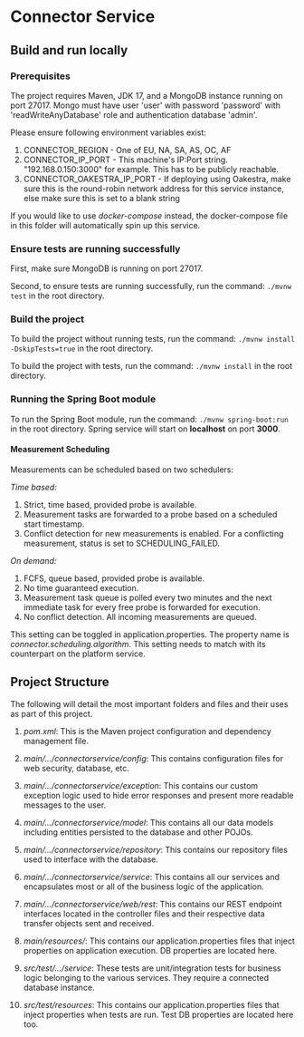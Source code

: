 # Connector Service

## Build and run locally

### Prerequisites

The project requires Maven, JDK 17, and a MongoDB instance running on port 27017. Mongo must have user 'user' with password 'password' with 'readWriteAnyDatabase' role and authentication database 'admin'.

Please ensure following environment variables exist:
1. CONNECTOR_REGION - One of EU, NA, SA, AS, OC, AF
2. CONNECTOR_IP_PORT - This machine's IP:Port string. "192.168.0.150:3000" for example. This has to be publicly reachable.
3. CONNECTOR_OAKESTRA_IP_PORT - If deploying using Oakestra, make sure this is the round-robin network address for this service instance, else make sure this is set to a blank string

If you would like to use _docker-compose_ instead, the docker-compose file in this folder will automatically spin up this service.

### Ensure tests are running successfully
First, make sure MongoDB is running on port 27017.

Second, to ensure tests are running successfully, run the command: `./mvnw test` in the root directory.

### Build the project
To build the project without running tests, run the command: `./mvnw install -DskipTests=true` in the root directory.

To build the project with tests, run the command: `./mvnw install` in the root directory.

### Running the Spring Boot module

To run the Spring Boot module, run the command: `./mvnw spring-boot:run` in the root directory.
Spring service will start on **localhost** on port **3000**.

#### Measurement Scheduling
Measurements can be scheduled based on two schedulers:

*Time based:*
1. Strict, time based, provided probe is available.
2. Measurement tasks are forwarded to a probe based on a scheduled start timestamp.
3. Conflict detection for new measurements is enabled. For a conflicting measurement, status is set to SCHEDULING_FAILED.

*On demand:*
1. FCFS, queue based, provided probe is available.
2. No time guaranteed execution.
3. Measurement task queue is polled every two minutes and the next immediate task for every free probe is forwarded for execution.
4. No conflict detection. All incoming measurements are queued.

This setting can be toggled in application.properties. The property name is *connector.scheduling.algorithm*. This setting needs to match with its counterpart on the platform service.

## Project Structure

The following will detail the most important folders and files and their uses as part of this project.

1. _pom.xml_: This is the Maven project configuration and dependency management file.

2. _main/.../connectorservice/config_: This contains configuration files for web security, database, etc.

3. _main/.../connectorservice/exception_: This contains our custom exception logic used to hide error responses and present more readable messages to the user.

4. _main/.../connectorservice/model_: This contains all our data models including entities persisted to the database and other POJOs.

5. _main/.../connectorservice/repository_: This contains our repository files used to interface with the database.

6. _main/.../connectorservice/service_: This contains all our services and encapsulates most or all of the business logic of the application.

7. _main/.../connectorservice/web/rest_: This contains our REST endpoint interfaces located in the controller files and their respective data transfer objects sent and received.

8. _main/resources/_: This contains our application.properties files that inject properties on application execution. DB properties are located here.

9. _src/test/.../service_: These tests are unit/integration tests for business logic belonging to the various services. They require a connected database instance.

10. _src/test/resources_: This contains our application.properties files that inject properties when tests are run. Test DB properties are located here too.
